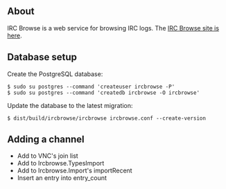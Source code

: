 ## About

IRC Browse is a web service for browsing IRC logs. The [IRC Browse site is here](http://ircbrowse.net/).

## Database setup

Create the PostgreSQL database:

    $ sudo su postgres --command 'createuser ircbrowse -P'
    $ sudo su postgres --command 'createdb ircbrowse -O ircbrowse'

Update the database to the latest migration:

    $ dist/build/ircbrowse/ircbrowse ircbrowse.conf --create-version

## Adding a channel

* Add to VNC's join list
* Add to Ircbrowse.TypesImport
* Add to Ircbrowse.Import's importRecent
* Insert an entry into entry_count
